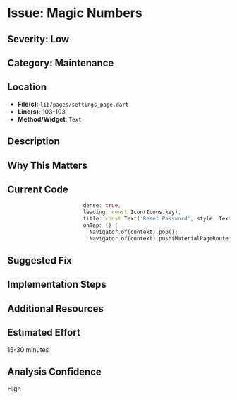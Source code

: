 # Issue: Magic Numbers

## Severity: Low

## Category: Maintenance

## Location
- **File(s)**: `lib/pages/settings_page.dart`
- **Line(s)**: 103-103
- **Method/Widget**: `Text`

## Description


## Why This Matters


## Current Code
```dart
                        dense: true,
                        leading: const Icon(Icons.key),
                        title: const Text('Reset Password', style: TextStyle(fontWeight: FontWeight.bold, fontSize: 18)),
                        onTap: () {
                          Navigator.of(context).pop();
                          Navigator.of(context).push(MaterialPageRoute(builder: (context) => const ResetPasswordPage()));
```

## Suggested Fix


## Implementation Steps


## Additional Resources


## Estimated Effort
15-30 minutes

## Analysis Confidence
High
